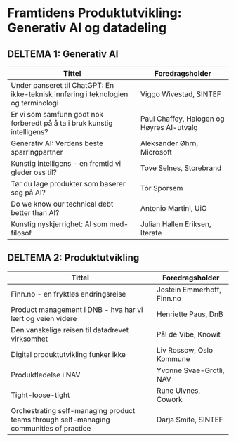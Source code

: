 # Framtidens Produktutvikling: Generativ AI og datadeling

## DELTEMA 1: Generativ AI
| Tittel                                                                | Foredragsholder                              |
|-----------------------------------------------------------------------|----------------------------------------------|
| Under panseret til ChatGPT: En ikke-teknisk innføring i teknologien og terminologi | Viggo Wivestad, SINTEF          |
| Er vi som samfunn godt nok forberedt på å ta i bruk kunstig intelligens? | Paul Chaffey, Halogen og Høyres AI-utvalg |
| Generativ AI: Verdens beste sparringpartner                           | Aleksander Øhrn, Microsoft                   |
| Kunstig intelligens - en fremtid vi gleder oss til?                   | Tove Selnes, Storebrand                      |
| Tør du lage produkter som baserer seg på AI?                          | Tor Sporsem                                  |
| Do we know our technical debt better than AI?                         | Antonio Martini, UiO                         |
| Kunstig nyskjerrighet: AI som med-filosof                             | Julian Hallen Eriksen, Iterate               |

## DELTEMA 2: Produktutvikling
| Tittel                                                                | Foredragsholder                        |
|-----------------------------------------------------------------------|----------------------------------------|
| Finn.no - en fryktløs endringsreise                                   | Jostein Emmerhoff, Finn.no             |
| Product management i DNB - hva har vi lært og veien videre            | Henriette Paus, DnB                    |
| Den vanskelige reisen til datadrevet virksomhet                       | Pål de Vibe, Knowit                    |
| Digital produktutvikling funker ikke                                  | Liv Rossow, Oslo Kommune               |
| Produktledelse i NAV                                                  | Yvonne Svae-Grotli, NAV                |
| Tight-loose-tight                                                     | Rune Ulvnes, Cowork                    |
| Orchestrating self-managing product teams through self-managing communities of practice | Darja Smite, SINTEF  |
